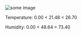 ![some image](https://hehehwang.github.io/gardener/img//2023-11-29_6.png)

Temperature: 0.00 < 21.48 < 26.70

Humidity: 0.00 < 48.64 < 73.40

